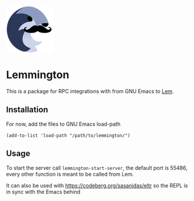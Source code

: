 ![](https://github.com/Sasanidas/lemmigton/blob/master/icon.png)
# Lemmington

This is a package for RPC integrations with from GNU Emacs to  [Lem](https://github.com/lem-project/lem).

## Installation

For now, add the files to GNU Emacs load-path

```elisp
(add-to-list 'load-path "/path/to/lemmington/")

```


## Usage

To start the server call `lemmington-start-server`, the default port is 55486, every other function is meant to be called from Lem.

It can also be used with https://codeberg.org/sasanidas/eltr so the REPL is in sync with the Emacs behind



